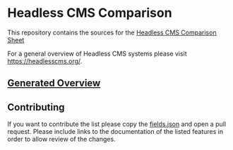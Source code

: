 # Headless CMS Comparison

This repository contains the sources for the [Headless CMS Comparison Sheet](https://docs.google.com/spreadsheets/d/1L2KNUf-8um8_yevKRTmUUQKy4DcoKWZ-GZR0HavrtoQ)

For a general overview of Headless CMS systems please visit https://headlesscms.org/.

## [Generated Overview](https://docs.google.com/spreadsheets/d/1L2KNUf-8um8_yevKRTmUUQKy4DcoKWZ-GZR0HavrtoQ)

## Contributing

If you want to contribute the list please copy the [fields.json](fields.json) and open a pull request.
Please include links to the documentation of the listed features in order to allow review of the changes.
